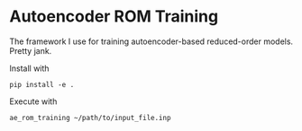 # Autoencoder ROM Training

The framework I use for training autoencoder-based reduced-order models. Pretty jank.

Install with
```
pip install -e .
```

Execute with
```
ae_rom_training ~/path/to/input_file.inp
```
